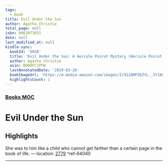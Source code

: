 ```yaml
---
tags:
  - book
title: Evil Under the Sun
author: Agatha Christie
total_page: null
isbn: 0062073931
date: null
last_modified_at: null
kindle-sync:
  bookId: '5038'
  title: 'Evil Under the Sun: A Hercule Poirot Mystery (Hercule Poirot series Book 23)'
  author: Agatha Christie
  asin: B000FC1PFW
  lastAnnotatedDate: '2019-03-26'
  bookImageUrl: 'https://m.media-amazon.com/images/I/912AMPZbZYL._SY160.jpg'
  highlightsCount: 1
---
```


### [Books MOC](Books%20MOC.md)

# Evil Under the Sun

## Highlights
She was to him like a child who cannot get farther than a certain page in the book of life. — location: [2779](kindle://book?action=open&asin=B000FC1PFW&location=2779) ^ref-64040

---
